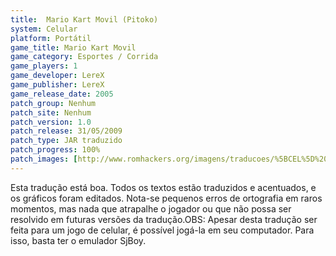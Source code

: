 ```yaml
---
title:  Mario Kart Movil (Pitoko)
system: Celular
platform: Portátil
game_title: Mario Kart Movil
game_category: Esportes / Corrida
game_players: 1
game_developer: LereX
game_publisher: LereX
game_release_date: 2005
patch_group: Nenhum
patch_site: Nenhum
patch_version: 1.0
patch_release: 31/05/2009
patch_type: JAR traduzido
patch_progress: 100%
patch_images: [http://www.romhackers.org/imagens/traducoes/%5BCEL%5D%20Mario%20Kart%20Mobile%20-%20Pitoko%20-%201.png,http://www.romhackers.org/imagens/traducoes/%5BCEL%5D%20Mario%20Kart%20Mobile%20-%20Pitoko%20-%202.png,http://www.romhackers.org/imagens/traducoes/%5BCEL%5D%20Mario%20Kart%20Mobile%20-%20Pitoko%20-%203.png]
---
```

Esta tradução está boa. Todos os textos estão traduzidos e acentuados, e os gráficos foram editados. Nota-se pequenos erros de ortografia em raros momentos, mas nada que atrapalhe o jogador ou que não possa ser resolvido em futuras versões da tradução.OBS: Apesar desta tradução ser feita para um jogo de celular, é possível jogá-la em seu computador. Para isso, basta ter o emulador SjBoy.